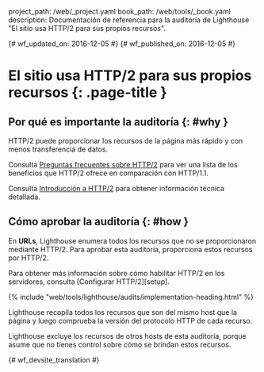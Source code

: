 project_path: /web/_project.yaml
book_path: /web/tools/_book.yaml
description: Documentación de referencia para la auditoría de Lighthouse "El sitio usa HTTP/2 para sus propios recursos".

{# wf_updated_on: 2016-12-05 #}
{# wf_published_on: 2016-12-05 #}

# El sitio usa HTTP/2 para sus propios recursos  {: .page-title }

## Por qué es importante la auditoría {: #why }

HTTP/2 puede proporcionar los recursos de la página más rápido y con menos transferencia de
datos.

Consulta [Preguntas frecuentes sobre HTTP/2][faq] para ver una lista de los beneficios que HTTP/2
ofrece en comparación con HTTP/1.1.

Consulta [Introducción a HTTP/2][intro] para obtener información técnica detallada.

[faq]: https://http2.github.io/faq/
[intro]: /web/fundamentals/performance/http2/

## Cómo aprobar la auditoría {: #how }

En **URLs**, Lighthouse enumera todos los recursos que no se proporcionaron mediante HTTP/2.
Para aprobar esta auditoría, proporciona estos recursos por HTTP/2.

Para obtener más información sobre cómo habilitar HTTP/2 en los servidores, consulta [Configurar HTTP/2][setup].

[configurar]: https://dassur.ma/things/h2setup/

{% include "web/tools/lighthouse/audits/implementation-heading.html" %}

Lighthouse recopila todos los recursos que son del mismo host que la
página y luego comprueba la versión del protocolo HTTP de cada recurso.

Lighthouse excluye los recursos de otros hosts de esta auditoría, porque
asume que no tienes control sobre cómo se brindan estos recursos.


{# wf_devsite_translation #}
